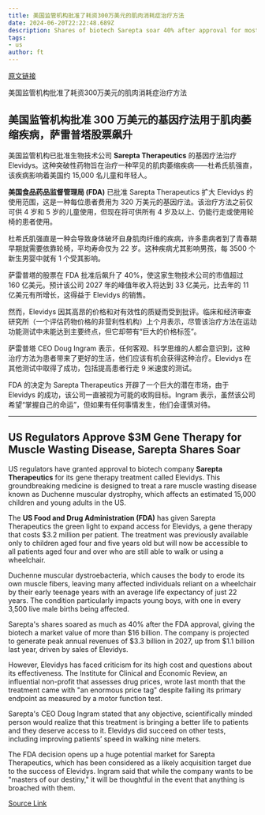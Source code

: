 ```yaml
---
title: 美国监管机构批准了耗资300万美元的肌肉消耗症治疗方法
date: 2024-06-20T22:22:48.689Z
description: Shares of biotech Sarepta soar 40% after approval for most expensive treatment in the world
tags: 
- us
author: ft
---
```


[原文链接](https://ft.com/content/d5a1f476-56e9-42c9-b029-cde1e11fa89e)

美国监管机构批准了耗资300万美元的肌肉消耗症治疗方法

## 美国监管机构批准 300 万美元的基因疗法用于肌肉萎缩疾病，萨雷普塔股票飙升

美国监管机构已批准生物技术公司 **Sarepta Therapeutics** 的基因疗法治疗 Elevidys。这种突破性药物旨在治疗一种罕见的肌肉萎缩疾病——杜希氏肌强直，该疾病影响着美国约 15,000 名儿童和年轻人。

**美国食品药品监督管理局 (FDA)** 已批准 Sarepta Therapeutics 扩大 Elevidys 的使用范围，这是一种每位患者费用为 320 万美元的基因疗法。该治疗方法之前仅可供 4 岁和 5 岁的儿童使用，但现在将可供所有 4 岁及以上、仍能行走或使用轮椅的患者使用。

杜希氏肌强直是一种会导致身体破坏自身肌肉纤维的疾病，许多患病者到了青春期早期就需要依靠轮椅，平均寿命仅为 22 岁。这种疾病尤其影响男孩，每 3500 个新生男婴中就有 1 个受其影响。

萨雷普塔的股票在 FDA 批准后飙升了 40%，使这家生物技术公司的市值超过 160 亿美元。预计该公司 2027 年的峰值年收入将达到 33 亿美元，比去年的 11 亿美元有所增长，这得益于 Elevidys 的销售。

然而，Elevidys 因其高昂的价格和对有效性的质疑而受到批评。临床和经济审查研究所（一个评估药物价格的非营利性机构）上个月表示，尽管该治疗方法在运动功能测试中未能达到主要终点，但它却带有“巨大的价格标签”。

萨雷普塔 CEO Doug Ingram 表示，任何客观、科学思维的人都会意识到，这种治疗方法为患者带来了更好的生活，他们应该有机会获得这种治疗。Elevidys 在其他测试中取得了成功，包括提高患者行走 9 米速度的测试。

FDA 的决定为 Sarepta Therapeutics 开辟了一个巨大的潜在市场，由于 Elevidys 的成功，该公司一直被视为可能的收购目标。Ingram 表示，虽然该公司希望“掌握自己的命运”，但如果有任何事情发生，他们会谨慎对待。

---

 ## US Regulators Approve $3M Gene Therapy for Muscle Wasting Disease, Sarepta Shares Soar

US regulators have granted approval to biotech company **Sarepta Therapeutics** for its gene therapy treatment called Elevidys. This groundbreaking medicine is designed to treat a rare muscle wasting disease known as Duchenne muscular dystrophy, which affects an estimated 15,000 children and young adults in the US.

The **US Food and Drug Administration (FDA)** has given Sarepta Therapeutics the green light to expand access for Elevidys, a gene therapy that costs $3.2 million per patient. The treatment was previously available only to children aged four and five years old but will now be accessible to all patients aged four and over who are still able to walk or using a wheelchair.

Duchenne muscular dystroebacteria, which causes the body to erode its own muscle fibers, leaving many affected individuals reliant on a wheelchair by their early teenage years with an average life expectancy of just 22 years. The condition particularly impacts young boys, with one in every 3,500 live male births being affected.

Sarepta's shares soared as much as 40% after the FDA approval, giving the biotech a market value of more than $16 billion. The company is projected to generate peak annual revenues of $3.3 billion in 2027, up from $1.1 billion last year, driven by sales of Elevidys.

However, Elevidys has faced criticism for its high cost and questions about its effectiveness. The Institute for Clinical and Economic Review, an influential non-profit that assesses drug prices, wrote last month that the treatment came with "an enormous price tag" despite failing its primary endpoint as measured by a motor function test.

Sarepta's CEO Doug Ingram stated that any objective, scientifically minded person would realize that this treatment is bringing a better life to patients and they deserve access to it. Elevidys did succeed on other tests, including improving patients’ speed in walking nine meters.

The FDA decision opens up a huge potential market for Sarepta Therapeutics, which has been considered as a likely acquisition target due to the success of Elevidys. Ingram said that while the company wants to be "masters of our destiny," it will be thoughtful in the event that anything is broached with them.

[Source Link](https://ft.com/content/d5a1f476-56e9-42c9-b029-cde1e11fa89e)

